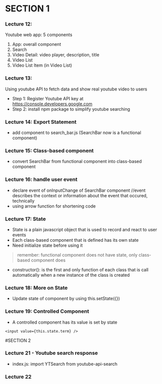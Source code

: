 # SECTION 1
### Lecture 12:
 Youtube web app: 5 components
  1. App: overall component
  2. Search
  3. Video Detail: video player, description, title
  4. Video List
  5. Video List Item (in Video List)

### Lecture 13:
Using youtube API to fetch data and show real youtube video to users

- Step 1: Register Youtube API key at https://console.developers.google.com
- Step 2: install npm package to simplify youtube searching

### Lecture 14: Export Statement
- add component to search_bar.js (SearchBar now is a functional component)

### Lecture 15: Class-based component
- convert SearchBar from functional component into class-based component

### Lecture 16: handle user event
- declare event of onInputChange of SearchBar component //event describes the context or information about the event that occured, technically
- using arrow function for shortening code

### Lecture 17: State
- State is a plain javascript object that is used to record and react to user events
- Each class-based component that is defined has its own state
- Need initialize state before using it
>remember: functional component does not have state, only class-based component does

- constructor(): is the first and only function of each class that is call automatically when a new instance of the class is created

### Lecture 18: More on State
- Update state of component by using this.setState({})

### Lecture 19: Controlled Component
- A controlled component has its value is set by state
```
<input value={this.state.term} />
```


#SECTION 2
### Lecture 21 - Youtube search response
- index.js: import YTSearch from youtube-api-search

### Lecture 22
